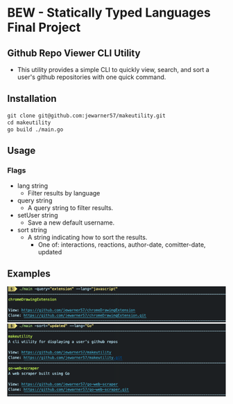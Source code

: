 # BEW - Statically Typed Languages Final Project

## Github Repo Viewer CLI Utility
  * This utility provides a simple CLI to quickly view, search, and sort a user's github repositories with one quick command.

## Installation
  ```
  git clone git@github.com:jewarner57/makeutility.git
  cd makeutility
  go build ./main.go
  ```

## Usage

### Flags
  * lang string
    * Filter results by language
  * query string
    * A query string to filter results.
  * setUser string
    * Save a new default username.
  * sort string
    * A string indicating how to sort the results.
    	* One of: interactions, reactions, author-date, comitter-date, updated

## Examples
![example usage](./assets/ex1.png)
![example usage](./assets/ex2.png)